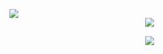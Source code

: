 <div>
  <img  src="https://capsule-render.vercel.app/api?type=waving&color=auto&height=200&section=header&text=CodeJuggler🤹&fontSize=90" />  
</div>

<!--
<div align="center">
	<img src="https://img.shields.io/badge/Java-007396?style=flat&logo=Java&logoColor=white" />
	<img src="https://img.shields.io/badge/HTML5-E34F26?style=flat&logo=HTML5&logoColor=white" />
	<img src="https://img.shields.io/badge/CSS3-1572B6?style=flat&logo=CSS3&logoColor=white" />
</div>
-->

<div align="center">
  <img src="https://github-readme-stats.vercel.app/api/top-langs/?username=CodeJuggler19&layout=compact"><br><br>
  <img src="https://github-readme-stats.vercel.app/api?username=CodeJuggler19&show_icons=true">
</div>
